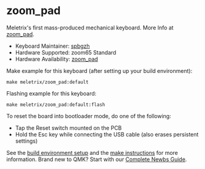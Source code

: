 # zoom_pad

Meletrix's first mass-produced mechanical keyboard.
More Info at [zoom_pad](https://meletrix.com/).

* Keyboard Maintainer: [spbgzh](https://github.com/spbgzh)
* Hardware Supported: zoom65 Standard
* Hardware Availability: [zoom_pad](https://meletrix.com/)

Make example for this keyboard (after setting up your build environment):

    make meletrix/zoom_pad:default

Flashing example for this keyboard:

    make meletrix/zoom_pad:default:flash

To reset the board into bootloader mode, do one of the following:

* Tap the Reset switch mounted on the PCB
* Hold the Esc key while connecting the USB cable (also erases persistent settings)

See the [build environment setup](https://docs.qmk.fm/#/getting_started_build_tools) and the [make instructions](https://docs.qmk.fm/#/getting_started_make_guide) for more information. Brand new to QMK? Start with our [Complete Newbs Guide](https://docs.qmk.fm/#/newbs).
